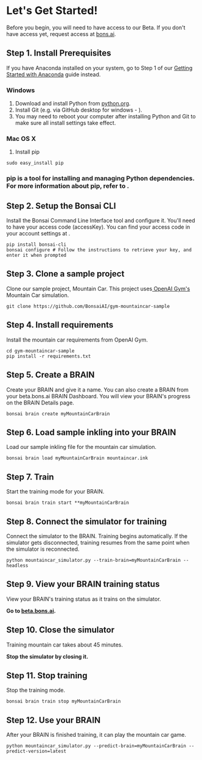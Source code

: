 # Let's Get Started!

Before you begin, you will need to have access to our Beta. If you don't have access yet, request access at [bons.ai][1].

## Step 1. Install Prerequisites

If you have Anaconda installed on your system, go to Step 1 of our [Getting Started with Anaconda][2] guide instead.

### Windows

1. Download and install Python from [python.org][3].
2. Install Git (e.g. via GitHub desktop for windows - ).
3. You may need to reboot your computer after installing Python and Git to make sure all install settings take effect.

### Mac OS X

1. Install pip

```
sudo easy_install pip
```

### pip is a tool for installing and managing Python dependencies. For more information about pip, refer to .

## Step 2. Setup the Bonsai CLI

Install the Bonsai Command Line Interface tool and configure it. You'll need to have your access code (accessKey). You can find your access code in your account settings at .

```
pip install bonsai-cli
bonsai configure # Follow the instructions to retrieve your key, and enter it when prompted
```

## Step 3. Clone a sample project

Clone our sample project, Mountain Car. This project uses[ OpenAI Gym's][4] Mountain Car simulation.

```
git clone https://github.com/BonsaiAI/gym-mountaincar-sample
```

## Step 4. Install requirements

Install the mountain car requirements from OpenAI Gym.

```
cd gym-mountaincar-sample
pip install -r requirements.txt
```

## Step 5. Create a BRAIN

Create your BRAIN and give it a name. You can also create a BRAIN from your beta.bons.ai BRAIN Dashboard. You will view your BRAIN's progress on the BRAIN Details page.

```
bonsai brain create myMountainCarBrain
```

## Step 6. Load sample inkling into your BRAIN

Load our sample inkling file for the mountain car simulation.

```
bonsai brain load myMountainCarBrain mountaincar.ink
```

## Step 7. Train

Start the training mode for your BRAIN.

```
bonsai brain train start **myMountainCarBrain
```

## Step 8. Connect the simulator for training

Connect the simulator to the BRAIN. Training begins automatically. If the simulator gets disconnected, training resumes from the same point when the simulator is reconnected.

```
python mountaincar_simulator.py --train-brain=myMountainCarBrain --headless
```

## Step 9. View your BRAIN training status

View your BRAIN's training status as it trains on the simulator.

 **Go to [beta.bons.ai][5].**

## Step 10. Close the simulator

Training mountain car takes about 45 minutes.

**Stop the simulator by closing it.**

## Step 11. Stop training

Stop the training mode.

```
bonsai brain train stop myMountainCarBrain
```

## Step 12. Use your BRAIN

After your BRAIN is finished training, it can play the mountain car game.

```
python mountaincar_simulator.py --predict-brain=myMountainCarBrain --predict-version=latest
```

[1]: https://bons.ai
[2]: #getting-started-with-anaconda
[3]: https://www.python.org
[4]: https://gym.openai.com/envs/MountainCar-v0
[5]: https://beta.bons.ai
